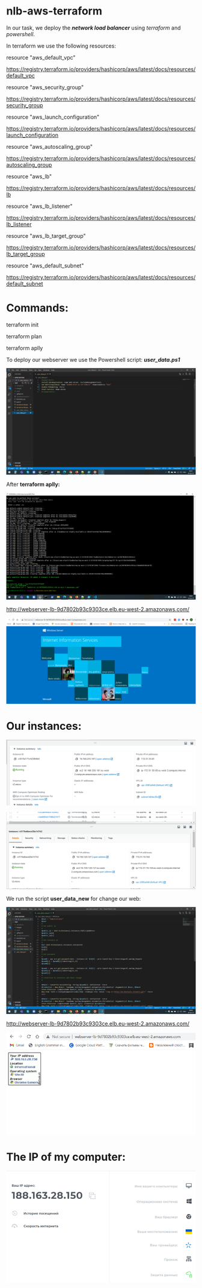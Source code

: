 # nlb-aws-terraform

In our task, we deploy the ***network load balancer*** using *terraform* and *powershell*.

In terraform we use the following resources:

resource "aws_default_vpc"

https://registry.terraform.io/providers/hashicorp/aws/latest/docs/resources/default_vpc


resource "aws_security_group"

https://registry.terraform.io/providers/hashicorp/aws/latest/docs/resources/security_group


resource "aws_launch_configuration"

https://registry.terraform.io/providers/hashicorp/aws/latest/docs/resources/launch_configuration


resource "aws_autoscaling_group"

https://registry.terraform.io/providers/hashicorp/aws/latest/docs/resources/autoscaling_group


resource "aws_lb"

https://registry.terraform.io/providers/hashicorp/aws/latest/docs/resources/lb


resource "aws_lb_listener"

https://registry.terraform.io/providers/hashicorp/aws/latest/docs/resources/lb_listener


resource "aws_lb_target_group"

https://registry.terraform.io/providers/hashicorp/aws/latest/docs/resources/lb_target_group


resource "aws_default_subnet"

https://registry.terraform.io/providers/hashicorp/aws/latest/docs/resources/default_subnet


# Commands:

terraform init

terraform plan

terraform aplly

To deploy our webserver we use the Powershell script: ***user_data.ps1***

![git_images](./images/user_data.png)

After **terraform aplly:**

![git_images](./images/1_1.png)

http://webserver-lb-9d7802b93c9303ce.elb.eu-west-2.amazonaws.com/

![git_images](./images/2.png)

# Our instances:

![git_images](./images/3_1.png)

![git_images](./images/3_2.png)

We  run the script **user_data_new**  for change our web:

![git_images](./images/user_data_new.png)


http://webserver-lb-9d7802b93c9303ce.elb.eu-west-2.amazonaws.com/

![git_images](./images/5.png)

# The IP of my computer:

![git_images](./images/6.png)



